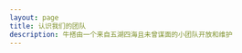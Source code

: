 ```yaml
---
layout: page
title: 认识我们的团队
description: 牛搭由一个来自五湖四海且未曾谋面的小团队开放和维护
---
```


<script setup>
import {
  VPTeamPage,
  VPTeamPageTitle,
  VPTeamPageSection,
  VPTeamMembers
} from 'vitepress/theme'
import { core } from './_data/team'
</script>

<VPTeamPage>
  <VPTeamPageTitle>
    <template #title>认识我们的团队</template>
    <template #lead>
      牛搭由一个来自五湖四海且未曾谋面的小团队开放和维护，<br>
      下面是对一些团队成员的介绍。
    </template>
  </VPTeamPageTitle>
  <VPTeamMembers :members="core" />
</VPTeamPage>
